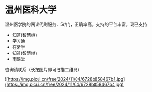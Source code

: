 # 温州医科大学

温州医学院的网课代刷服务，5r/门，正确率高，支持的平台丰富，现已支持 
- 知道(智慧树)
- 学习通
- 在浙学
- 知道(智慧树)
- 雨课堂

咨询请联系（长按图片即可扫描二维码）

![https://img.picui.cn/free/2024/11/04/6728b858467b4.jpg](https://img.picui.cn/free/2024/11/04/6728b858467b4.jpg)

